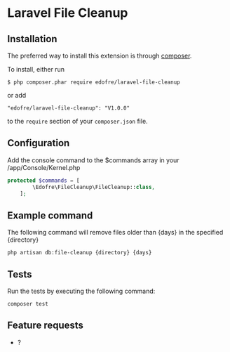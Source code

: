 # Laravel File Cleanup

## Installation

The preferred way to install this extension is through [composer](http://getcomposer.org/download/).

To install, either run

```
$ php composer.phar require edofre/laravel-file-cleanup
```

or add

```
"edofre/laravel-file-cleanup": "V1.0.0"
```

to the ```require``` section of your `composer.json` file.

## Configuration

Add the console command to the $commands array in your /app/Console/Kernel.php
```php
protected $commands = [
        \Edofre\FileCleanup\FileCleanup::class,
    ];

```

## Example command

The following command will remove files older than {days} in the specified {directory} 
```
php artisan db:file-cleanup {directory} {days}
```

## Tests

Run the tests by executing the following command:
```
composer test
```

## Feature requests

* ?

